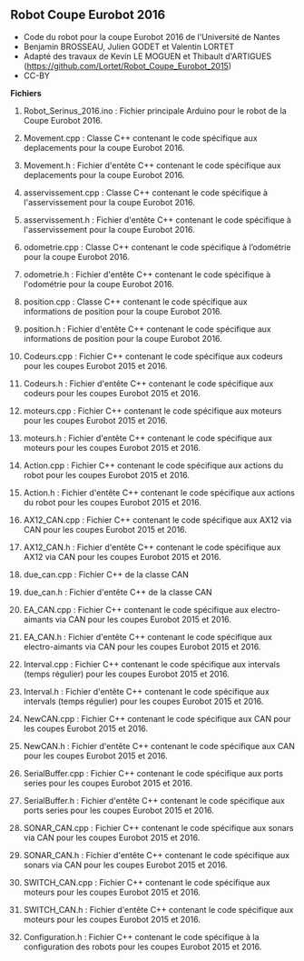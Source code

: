 ## Robot Coupe Eurobot 2016

* Code du robot pour la coupe Eurobot 2016 de l'Université de Nantes
* Benjamin BROSSEAU, Julien GODET et Valentin LORTET
* Adapté des travaux de Kevin LE MOGUEN et Thibault d'ARTIGUES (https://github.com/Lortet/Robot_Coupe_Eurobot_2015)
* CC-BY

**Fichiers**

1. Robot_Serinus_2016.ino : Fichier principale Arduino pour le robot de la Coupe Eurobot 2016.

2. Movement.cpp : Classe C++ contenant le code spécifique aux deplacements pour la coupe Eurobot 2016.
3. Movement.h : Fichier d'entête C++ contenant le code spécifique  aux deplacements pour la coupe Eurobot 2016.

4. asservissement.cpp : Classe C++ contenant le code spécifique à l'asservissement pour la coupe Eurobot 2016.
5. asservissement.h : Fichier d'entête C++ contenant le code spécifique à l'asservissement pour la coupe Eurobot 2016.

6. odometrie.cpp : Classe C++ contenant le code spécifique à l’odométrie pour la coupe Eurobot 2016.
7. odometrie.h : Fichier d'entête C++ contenant le code spécifique à l'odométrie pour la coupe Eurobot 2016.

8. position.cpp : Classe C++ contenant le code spécifique aux informations de position pour la coupe Eurobot 2016.
9. position.h : Fichier d'entête C++ contenant le code spécifique aux informations de position pour la coupe Eurobot 2016.

10. Codeurs.cpp : Fichier C++ contenant le code spécifique aux codeurs pour les coupes Eurobot 2015 et 2016.
11. Codeurs.h : Fichier d'entête C++ contenant le code spécifique aux codeurs pour les coupes Eurobot 2015 et 2016.

12. moteurs.cpp : Fichier C++ contenant le code spécifique aux moteurs pour les coupes Eurobot 2015 et 2016.
13. moteurs.h : Fichier d'entête C++ contenant le code spécifique aux moteurs pour les coupes Eurobot 2015 et 2016.

15. Action.cpp : Fichier C++ contenant le code spécifique aux actions du robot pour les coupes Eurobot 2015 et 2016.
16. Action.h : Fichier d'entête C++ contenant le code spécifique aux actions du robot pour les coupes Eurobot 2015 et 2016.

17. AX12_CAN.cpp : Fichier C++ contenant le code spécifique aux AX12 via CAN pour les coupes Eurobot 2015 et 2016.
18. AX12_CAN.h : Fichier d'entête C++ contenant le code spécifique aux AX12 via CAN pour les coupes Eurobot 2015 et 2016.

19. due_can.cpp : Fichier C++ de la classe CAN
20. due_can.h : Fichier d'entête C++ de la classe CAN

21. EA_CAN.cpp : Fichier C++ contenant le code spécifique aux electro-aimants via CAN pour les coupes Eurobot 2015 et 2016.
22. EA_CAN.h : Fichier d'entête C++ contenant le code spécifique aux electro-aimants via CAN pour les coupes Eurobot 2015 et 2016.

23. Interval.cpp : Fichier C++ contenant le code spécifique aux intervals (temps régulier) pour les coupes Eurobot 2015 et 2016.
24. Interval.h : Fichier d'entête C++ contenant le code spécifique aux intervals (temps régulier) pour les coupes Eurobot 2015 et 2016.

25. NewCAN.cpp : Fichier C++ contenant le code spécifique aux CAN pour les coupes Eurobot 2015 et 2016.
26. NewCAN.h : Fichier d'entête C++ contenant le code spécifique aux CAN pour les coupes Eurobot 2015 et 2016.

27. SerialBuffer.cpp : Fichier C++ contenant le code spécifique aux ports series pour les coupes Eurobot 2015 et 2016.
28. SerialBuffer.h : Fichier d'entête C++ contenant le code spécifique aux ports series pour les coupes Eurobot 2015 et 2016.

29. SONAR_CAN.cpp : Fichier C++ contenant le code spécifique aux sonars via CAN pour les coupes Eurobot 2015 et 2016.
30. SONAR_CAN.h : Fichier d'entête C++ contenant le code spécifique aux sonars via CAN pour les coupes Eurobot 2015 et 2016.

31. SWITCH_CAN.cpp : Fichier C++ contenant le code spécifique aux moteurs pour les coupes Eurobot 2015 et 2016.
32. SWITCH_CAN.h : Fichier d'entête C++ contenant le code spécifique aux moteurs pour les coupes Eurobot 2015 et 2016.

33. Configuration.h : Fichier C++ contenant le code spécifique à la configuration des robots pour les coupes Eurobot 2015 et 2016.
